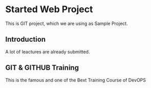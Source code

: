 # Started Web Project
This is GIT project, which we are using as Sample Project.

## Introduction
A lot of leactures are already submitted.

## GIT & GITHUB Training
This is the famous and one of the Bext Training Course of DevOPS
